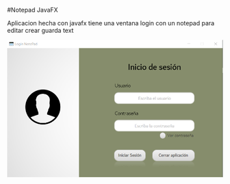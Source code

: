 #Notepad JavaFX

Aplicacion hecha con javafx tiene una ventana login con un notepad para editar crear guarda text


![Texto alternativo](src/Assets/Captura.PNG)